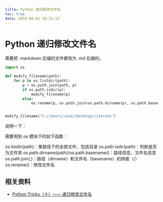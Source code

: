 ```yaml
---
title: Python 递归修改文件名
toc: true
date: 2018-08-03 20:32:13
---
```


# Python 递归修改文件名

需要把 .markdown 后缀的文件都改为 .md 后缀的。



```python
import os

def modify_filename(path):
    for p in os.listdir(path):
        p = os.path.join(path, p)
        if os.path.isdir(p):
            modify_filename(p)
        else:
            os.rename(p, os.path.join(os.path.dirname(p), os.path.basename(p).replace('markdown', 'md')))


modify_filename("C://Users//evo//Desktop//iterate")
```


说明一下：

需要用到 os 模块下的如下函数：

os.listdir(path)：某路径下的全部文件，包括目录
os.path.isdir(path)：判断是否为文件夹
os.path.dirname(path)/os.path.basename()：路径信息，文件名信息
os.path.join(,)：路径（dirname）和文件名（basename）的拼接（/）
os.rename()：修改文件名



## 相关资料

- [Python Tricks（十）—— 递归修改文件名](https://blog.csdn.net/lanchunhui/article/details/51474540)
